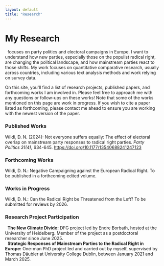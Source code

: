 ```yaml
---
layout: default
title: "Research"
---
```

# My Research
&nbsp; focuses on party politics and electoral campaigns in Europe. I want to understand how new parties, especially those on the populist radical right, are changing the political landscape, and how mainstream parties react to those shifts. My work focuses on quantitative comparative research, usually across countries, including various text analysis methods and work relying on survey data.

On this site, you'll find a list of research projects, published papers, and forthcoming works I am involved in. Please feel free to approach me with any questions or follow-ups on these works!
Note that some of the works mentioned on this page are work in progress. If you wish to cite a paper listed as forthcoming, please contact me ahead to ensure you are working with the newest version of the paper.

### Published Works
Wildi, D. N. (2024): Not everyone suffers equally: The effect of electoral overlap on mainstream party responses to radical right parties. *Party Politics 31(4),* 634-645. https://doi.org/10.1177/13540688241247123

### Forthcoming Works
Wildi, D. N.: Negative Campaigning against the European Radical Right. To be published in a forthcoming edited volume.

### Works in Progress
Wildi, D. N.: Can the Radical Right be Threatened from the Left? To be submitted for reviews by 2026.

### Research Project Participation

&nbsp; **The New Climate Divide:** DFG project led by Endre Borbath, hosted at the University of Heidelberg. Member of the project as a postdoctoral researcher since June 2025.  
&nbsp; **Strategic Responses of Mainstream Parties to the Radical Right in Europe:** One-man PhD project led and carried out by myself, supervised by Thomas Däubler at University College Dublin, between January 2021 and March 2025.
